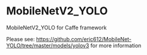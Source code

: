 # MobileNetV2_YOLO
MobileNetV2_YOLO for Caffe framework

Please see: https://github.com/eric612/MobileNet-YOLO/tree/master/models/yolov3 for more information
